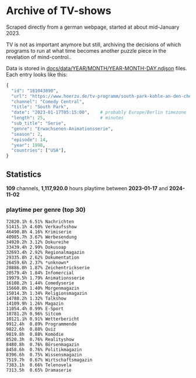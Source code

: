 # Archive of TV-shows

Scraped directly from a german webpage, started at about mid-January 2023.

TV is not as important anymore but still, archiving the decisions of which programs to run at what time
becomes another puzzle piece in the revelation of mind-control.. 

Data is stored in [docs/data/YEAR/MONTH/YEAR-MONTH-DAY.ndjson](docs/data/) files. 
Each entry looks like this:

```python
{
  "id": "181043890", 
  "url": "https://www.hoerzu.de/tv-programm/south-park-kohle-an-den-chefkoch/bid_181043890/", 
  "channel": "Comedy Central", 
  "title": "South Park", 
  "date": "2023-01-17T05:15:00",    # probably Europe/Berlin timezone 
  "length": 25,                     # minutes 
  "sub_title": "Serie", 
  "genre": "Erwachsenen-Animationsserie", 
  "season": 2, 
  "episode": 14, 
  "year": 1998, 
  "countries": ["USA"],
}
```

## Statistics

**109** channels, **1,117,920.0** hours playtime between **2023-01-17** and **2024-11-02**


### playtime per genre (top 30)

    72820.1h 6.51% Nachrichten
    51415.1h 4.60% Verkaufsshow
    46490.8h 4.16% Krimiserie
    40985.7h 3.67% Werbesendung
    34920.2h 3.12% Dokureihe
    33439.4h 2.99% Dokusoap
    32693.4h 2.92% Regionalmagazin
    29335.8h 2.62% Dokumentation
    26459.6h 2.37% *unknown*
    20886.0h 1.87% Zeichentrickserie
    20579.4h 1.84% Infomercial
    19979.5h 1.79% Animationsserie
    16108.2h 1.44% Comedyserie
    15660.0h 1.40% Morgenmagazin
    15014.3h 1.34% Religionsmagazin
    14788.2h 1.32% Talkshow
    14109.9h 1.26% Magazin
    11054.4h 0.99% E-Sport
    10781.2h 0.96% Sitcom
    10121.1h 0.91% Wetterbericht
    9912.4h  0.89% Programmende
    9822.6h  0.88% Quiz
    9819.8h  0.88% Komödie
    8520.3h  0.76% Realityshow
    8480.8h  0.76% Börsenmagazin
    8458.6h  0.76% Politikmagazin
    8396.6h  0.75% Wissensmagazin
    7519.7h  0.67% Wirtschaftsmagazin
    7383.1h  0.66% Telenovela
    7313.5h  0.65% Dramaserie
